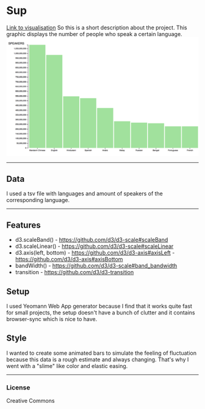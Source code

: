 # Sup
[Link to visualisation](https://meesrutten.github.io/fe3/)
So this is a short description about the project.
This graphic displays the number of people who speak a certain language.
![Image of my barchart](chart.png)
***
## Data
I used a tsv file with languages and amount of speakers of the corresponding language.

***
## Features
- d3.scaleBand() - https://github.com/d3/d3-scale#scaleBand
- d3.scaleLinear() - https://github.com/d3/d3-scale#scaleLinear
-  d3.axis(left, bottom) - https://github.com/d3/d3-axis#axisLeft - https://github.com/d3/d3-axis#axisBottom
- bandWidth() - https://github.com/d3/d3-scale#band_bandwidth
- transition - https://github.com/d3/d3-transition

## Setup
I used Yeomann Web App generator because I find that it works quite fast for small projects, the setup doesn't have a bunch of clutter and it contains browser-sync which is nice to have.

## Style
I wanted to create some animated bars to simulate the feeling of fluctuation because this data is a rough estimate and always changing. That's why I went with a "slime" like color and elastic easing.

***
### License
Creative Commons
